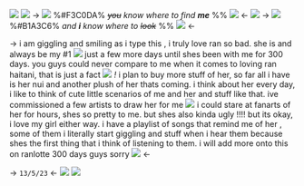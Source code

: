 ![](https://media.discordapp.net/attachments/1126713705346904095/1210495739684327454/Untitled825_20240223155651.png?ex=65eac502&is=65d85002&hm=e5c72f9586485291ba856a50aa5715916121beba7edfb7889f10330c3c771cf8&)
![](https://media.discordapp.net/attachments/1126713705346904095/1210495739885518928/Untitled825_20240223155712.png?ex=65eac502&is=65d85002&hm=4ccee136d138595b75e099c3441a38b0f1897de158c56944e5253cf070af3d00&)
-> ![](https://media.discordapp.net/attachments/1126713705346904095/1210498899379228672/Tumblr_l_1419560922946534.gif?ex=65eac7f3&is=65d852f3&hm=41815e223266879977112bef774bc5722b51bf0c5b816c0730c1ded80ffe783d&) %#F3C0DA% *~~*you*~~ know where to find **me*** %% ![](https://media.discordapp.net/attachments/1126713705346904095/1210498900889305119/tumblr_f03e6c0a90347ac19adf083024462ace_e3fbae73_75.gif?ex=65eac7f3&is=65d852f3&hm=c5d511eb59c28bc0d5216dbe01848198c1dd3c191f0c03b406e343555b24d81b&) <-
![](https://media.discordapp.net/attachments/1126713705346904095/1210495740175065168/Untitled823_20240221013751.png?ex=65eac502&is=65d85002&hm=24d8ac9d951537f7a31051f9948fde4338253fe9ea13e0835f301c35a902580d&)
-> ![](https://media.discordapp.net/attachments/1126713705346904095/1210498899828015114/tumblr_c55de431d4ecd04a97f1d92aed447cd1_c5311c1a_75.gif?ex=65eac7f3&is=65d852f3&hm=caa0be9c8a97ba67c3a5355888e18f062f50e1fe86c83ab7e01929e0f7ca2b7b&) %#B1A3C6% *and **i** know where to ~~look~~* %% ![](https://media.discordapp.net/attachments/1126713705346904095/1210498900297916417/bd2cf7173cd8b11b4c1e6ee683440ee3bc63c1f7.gif?ex=65eac7f3&is=65d852f3&hm=35a509ed980a98f2a4317727f30159043373267c0ae7f4e81059856eae017bc2&) <-

-> i am giggling and smiling as i type this , i truly love ran so bad. she is and always be my #1 ![](https://media.discordapp.net/attachments/1126713705346904095/1210500193368154122/Tumblr_l_1419402686513602.gif?ex=65eac928&is=65d85428&hm=f35b0f13ef8a8dd454c68891061d1521db119cbc43573cfca1368364d40269c6&) just a few more days until shes been with me for 300 days. you guys could never compare to me when it comes to loving ran haitani,  that is just a fact ![](https://media.discordapp.net/attachments/1126713705346904095/1210500193028538428/Tumblr_l_1419396855976986.gif?ex=65eac928&is=65d85428&hm=c1e7419bfae1ba1c65cfd23440e201fa2d11839245b8edb22a94c3f1bf2895f1&) *!* i plan to buy more stuff of her, so far all i have is her nui and another plush of her thats coming. i think about her every day, i like to think of cute little scenarios of me and her and stuff like that. ive commissioned a few artists to draw her for me ![](https://media.discordapp.net/attachments/1126713705346904095/1210500194248949790/Tumblr_l_1419656957964463.gif?ex=65eac928&is=65d85428&hm=4ff09955ff49167ec4eeee5cecd93e7de213ea5ca14f19066aac4775acd63dab&) i could stare at fanarts of her for hours, shes so pretty to me. but shes also kinda ugly !!!! but its okay, i love my girl either way. i have a playlist of songs that remind me of her , some of them i literally start giggling and stuff when i hear them because shes the first thing that i think of listening to them. i will add more onto this on ranlotte 300 days guys sorry ![](https://media.discordapp.net/attachments/1126713705346904095/1210500193880117328/Tumblr_l_1419559038830534.gif?ex=65eac928&is=65d85428&hm=706b877f3729da6195db2307aed6300ce6fc4dc2d58cc4af067704b3e32b13f3&) <-

-> `13/5/23` <-
![](https://media.discordapp.net/attachments/1126713705346904095/1210495740581904394/Untitled825_20240223155715.png?ex=65eac502&is=65d85002&hm=164914a547ea6f8c7fc7da3b2d1d8210cddacf9a4a536fc3f144539615e865bc&)
![](https://media.discordapp.net/attachments/1126713705346904095/1210495740401680434/Untitled825_20240223155656.png?ex=65eac502&is=65d85002&hm=377a82120b0701bf66bfcc0ccf8d9816299a495ed9961aab3d087101a5e4e615&)